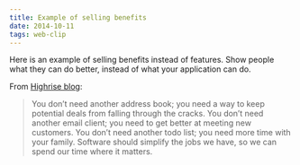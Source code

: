 ```yaml
---
title: Example of selling benefits
date: 2014-10-11
tags: web-clip
---
```



Here is an example of selling benefits instead of features. Show people what they can do better, instead of what your application can do.

From [Highrise blog][1]:

> You don’t need another address book; you need a way to keep potential deals from falling through the cracks. You don’t need another email client; you need to get better at meeting new customers. You don’t need another todo list; you need more time with your family. Software should simplify the jobs we have, so we can spend our time where it matters.


[1]: http://blog.highrisehq.com/post/97143153266/highrise-announcements-gmail-forwards-sent-emails

